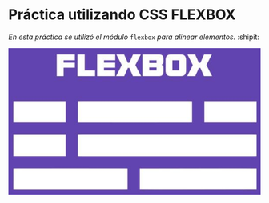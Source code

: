 # Práctica utilizando CSS FLEXBOX 

*En esta práctica se utilizó el módulo* `flexbox` *para alinear elementos.* :shipit:

![Práctica con la cual se está aprendiendo el modelo de caja](./FLEXBOX_DOS/flexbox.png)
